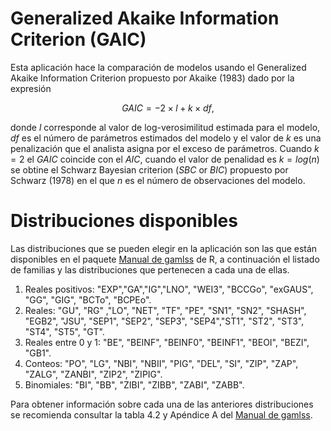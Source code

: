 Generalized Akaike Information Criterion (GAIC)
=======================

Esta aplicación hace la comparación de modelos usando el Generalized Akaike Information Criterion propuesto por Akaike (1983) dado por la expresión

$$GAIC = −2 \times l + k \times df,$$

donde $l$ corresponde al valor de log-verosimilitud estimada para el modelo, $df$ es el número de parámetros estimados del modelo y el valor de $k$ es una penalización que el analista asigna por el exceso de parámetros. Cuando $k=2$ el $GAIC$ coincide con el $AIC$, cuando el valor de penalidad es $k = log(n)$ se obtine el Schwarz Bayesian criterion ($SBC$ or $BIC$) propuesto por Schwarz (1978) en el que $n$ es el número de observaciones del modelo.

Distribuciones disponibles
=======================

Las distribuciones que se pueden elegir en la aplicación son las que están disponibles en el paquete [Manual de gamlss](https://cran.r-project.org/web/packages/gamlss/gamlss.pdf) de R, a continuación el listado de familias y las distribuciones que pertenecen a cada una de ellas.

1. Reales positivos: "EXP","GA","IG","LNO", "WEI3", "BCCGo", "exGAUS", "GG", "GIG", "BCTo", "BCPEo".
2. Reales: "GU", "RG" ,"LO", "NET", "TF", "PE", "SN1", "SN2", "SHASH", "EGB2", "JSU", "SEP1", "SEP2", "SEP3", "SEP4","ST1", "ST2", "ST3", "ST4", "ST5", "GT".
3. Reales entre 0 y 1: "BE", "BEINF", "BEINF0", "BEINF1", "BEOI", "BEZI", "GB1".
4. Conteos: "PO", "LG", "NBI", "NBII", "PIG", "DEL", "SI", "ZIP", "ZAP", "ZALG", "ZANBI", "ZIP2", "ZIPIG".
5. Binomiales: "BI", "BB", "ZIBI", "ZIBB", "ZABI", "ZABB".

Para obtener información sobre cada una de las anteriores distribuciones se recomienda consultar la tabla 4.2 y Apéndice A del [Manual de gamlss](http://www.gamlss.org/wp-content/uploads/2013/01/gamlss-manual.pdf).




